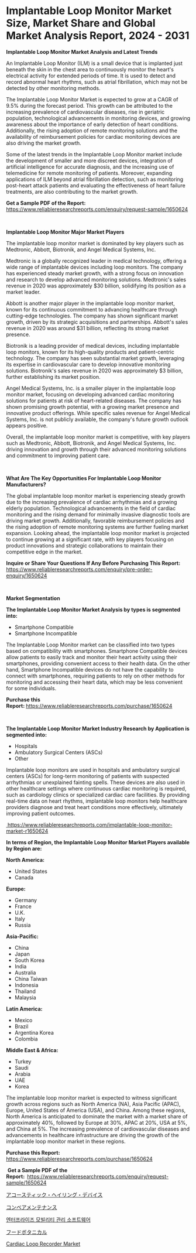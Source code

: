 <p><h1>Implantable Loop Monitor Market Size, Market Share and Global Market Analysis Report, 2024 - 2031</h1></p><p><strong>Implantable Loop Monitor Market Analysis and Latest Trends</strong></p>
<p><p>An Implantable Loop Monitor (ILM) is a small device that is implanted just beneath the skin in the chest area to continuously monitor the heart's electrical activity for extended periods of time. It is used to detect and record abnormal heart rhythms, such as atrial fibrillation, which may not be detected by other monitoring methods.</p><p>The Implantable Loop Monitor Market is expected to grow at a CAGR of 9.5% during the forecast period. This growth can be attributed to the increasing prevalence of cardiovascular diseases, rise in geriatric population, technological advancements in monitoring devices, and growing awareness about the importance of early detection of heart conditions. Additionally, the rising adoption of remote monitoring solutions and the availability of reimbursement policies for cardiac monitoring devices are also driving the market growth.</p><p>Some of the latest trends in the Implantable Loop Monitor market include the development of smaller and more discreet devices, integration of artificial intelligence for accurate diagnosis, and the increasing use of telemedicine for remote monitoring of patients. Moreover, expanding applications of ILM beyond atrial fibrillation detection, such as monitoring post-heart attack patients and evaluating the effectiveness of heart failure treatments, are also contributing to the market growth.</p></p>
<p><strong>Get a Sample PDF of the Report:&nbsp;</strong> <a href="https://www.reliableresearchreports.com/enquiry/request-sample/1650624">https://www.reliableresearchreports.com/enquiry/request-sample/1650624</a></p>
<p>&nbsp;</p>
<p><strong>Implantable Loop Monitor Major Market Players</strong></p>
<p><p>The implantable loop monitor market is dominated by key players such as Medtronic, Abbott, Biotronik, and Angel Medical Systems, Inc. </p><p>Medtronic is a globally recognized leader in medical technology, offering a wide range of implantable devices including loop monitors. The company has experienced steady market growth, with a strong focus on innovation and research to develop advanced monitoring solutions. Medtronic's sales revenue in 2020 was approximately $30 billion, solidifying its position as a market leader.</p><p>Abbott is another major player in the implantable loop monitor market, known for its continuous commitment to advancing healthcare through cutting-edge technologies. The company has shown significant market growth, driven by its strategic acquisitions and partnerships. Abbott's sales revenue in 2020 was around $31 billion, reflecting its strong market presence.</p><p>Biotronik is a leading provider of medical devices, including implantable loop monitors, known for its high-quality products and patient-centric technology. The company has seen substantial market growth, leveraging its expertise in cardiovascular care to develop innovative monitoring solutions. Biotronik's sales revenue in 2020 was approximately $3 billion, further establishing its market position.</p><p>Angel Medical Systems, Inc. is a smaller player in the implantable loop monitor market, focusing on developing advanced cardiac monitoring solutions for patients at risk of heart-related diseases. The company has shown promising growth potential, with a growing market presence and innovative product offerings. While specific sales revenue for Angel Medical Systems, Inc. is not publicly available, the company's future growth outlook appears positive.</p><p>Overall, the implantable loop monitor market is competitive, with key players such as Medtronic, Abbott, Biotronik, and Angel Medical Systems, Inc. driving innovation and growth through their advanced monitoring solutions and commitment to improving patient care.</p></p>
<p>&nbsp;</p>
<p><strong>What Are The Key Opportunities For Implantable Loop Monitor Manufacturers?</strong></p>
<p><p>The global implantable loop monitor market is experiencing steady growth due to the increasing prevalence of cardiac arrhythmias and a growing elderly population. Technological advancements in the field of cardiac monitoring and the rising demand for minimally invasive diagnostic tools are driving market growth. Additionally, favorable reimbursement policies and the rising adoption of remote monitoring systems are further fueling market expansion. Looking ahead, the implantable loop monitor market is projected to continue growing at a significant rate, with key players focusing on product innovations and strategic collaborations to maintain their competitive edge in the market.</p></p>
<p><strong>Inquire or Share Your Questions If Any Before Purchasing This Report:</strong> <a href="https://www.reliableresearchreports.com/enquiry/pre-order-enquiry/1650624">https://www.reliableresearchreports.com/enquiry/pre-order-enquiry/1650624</a></p>
<p>&nbsp;</p>
<p><strong>Market Segmentation</strong></p>
<p><strong>The Implantable Loop Monitor Market Analysis by types is segmented into:</strong></p>
<p><ul><li>Smartphone Compatible</li><li>Smartphone Incompatible</li></ul></p>
<p><p>The Implantable Loop Monitor market can be classified into two types based on compatibility with smartphones. Smartphone Compatible devices allow patients to easily track and monitor their heart activity using their smartphones, providing convenient access to their health data. On the other hand, Smartphone Incompatible devices do not have the capability to connect with smartphones, requiring patients to rely on other methods for monitoring and accessing their heart data, which may be less convenient for some individuals.</p></p>
<p><strong>Purchase this Report:&nbsp;</strong><a href="https://www.reliableresearchreports.com/purchase/1650624">https://www.reliableresearchreports.com/purchase/1650624</a></p>
<p>&nbsp;</p>
<p><strong>The Implantable Loop Monitor Market Industry Research by Application is segmented into:</strong></p>
<p><ul><li>Hospitals</li><li>Ambulatory Surgical Centers (ASCs)</li><li>Other</li></ul></p>
<p><p>Implantable loop monitors are used in hospitals and ambulatory surgical centers (ASCs) for long-term monitoring of patients with suspected arrhythmias or unexplained fainting spells. These devices are also used in other healthcare settings where continuous cardiac monitoring is required, such as cardiology clinics or specialized cardiac care facilities. By providing real-time data on heart rhythms, implantable loop monitors help healthcare providers diagnose and treat heart conditions more effectively, ultimately improving patient outcomes.</p></p>
<p><a href="https://www.reliableresearchreports.com/implantable-loop-monitor-market-r1650624">&nbsp;https://www.reliableresearchreports.com/implantable-loop-monitor-market-r1650624</a></p>
<p><strong>In terms of Region, the Implantable Loop Monitor Market Players available by Region are:</strong></p>
<p>
    <p> <strong> North America: </strong>
        <ul>
            <li>United States</li>
            <li>Canada</li>
        </ul>
        </p> 
    <p> <strong> Europe: </strong>
        <ul>
            <li>Germany</li>
            <li>France</li>
            <li>U.K.</li>
            <li>Italy</li>
            <li>Russia</li>
        </ul>
        </p> 
    <p> <strong> Asia-Pacific: </strong>
        <ul>
            <li>China</li>
            <li>Japan</li>
            <li>South Korea</li>
            <li>India</li>
            <li>Australia</li>
            <li>China Taiwan</li>
            <li>Indonesia</li>
            <li>Thailand</li>
            <li>Malaysia</li>
        </ul>
        </p> 
    <p> <strong> Latin America: </strong>
        <ul>
            <li>Mexico</li>
            <li>Brazil</li>
            <li>Argentina Korea</li>
            <li>Colombia</li>
        </ul>
        </p> 
    <p> <strong> Middle East & Africa: </strong>
        <ul>
            <li>Turkey</li>
            <li>Saudi</li>
            <li>Arabia</li>
            <li>UAE</li>
            <li>Korea</li>
        </ul>
    </p>
    </p>
<p><p>The implantable loop monitor market is expected to witness significant growth across regions such as North America (NA), Asia Pacific (APAC), Europe, United States of America (USA), and China. Among these regions, North America is anticipated to dominate the market with a market share of approximately 40%, followed by Europe at 30%, APAC at 20%, USA at 5%, and China at 5%. The increasing prevalence of cardiovascular diseases and advancements in healthcare infrastructure are driving the growth of the implantable loop monitor market in these regions.</p></p>
<p><strong>Purchase this Report: </strong><a href="https://www.reliableresearchreports.com/purchase/1650624">https://www.reliableresearchreports.com/purchase/1650624</a></p>
<p>&nbsp;<strong>Get a Sample PDF of the Report:&nbsp;&nbsp;</strong><a href="https://www.reliableresearchreports.com/enquiry/request-sample/1650624">https://www.reliableresearchreports.com/enquiry/request-sample/1650624</a></p>
<p><strong></strong></p>
<p><p><a href="https://github.com/dadanedu33/Market-Research-Report-List-1/blob/main/549715948246.md">アコースティック・ヘイリング・デバイス</a></p><p><a href="https://medium.com/@queenlitle19361/%E3%82%B3%E3%83%B3%E3%83%99%E3%83%A4%E3%83%BC%E3%83%A1%E3%83%B3%E3%83%86%E3%83%8A%E3%83%B3%E3%82%B9%E5%B8%82%E5%A0%B4%E8%AA%BF%E6%9F%BB%E3%83%AC%E3%83%9D%E3%83%BC%E3%83%88-%E3%81%9D%E3%81%AE%E6%AD%B4%E5%8F%B2%E3%81%A82031%E5%B9%B4%E3%81%BE%E3%81%A7%E3%81%AE%E4%BA%88%E6%B8%AC-f8aef51b8205">コンベアメンテナンス</a></p><p><a href="https://medium.com/@heatherelasquez5675/%EA%B8%B0%EC%97%85-%EC%9D%B4%EB%8F%99%EC%84%B1-%EA%B4%80%EB%A6%AC-%EC%86%8C%ED%94%84%ED%8A%B8%EC%9B%A8%EC%96%B4-%EC%8B%9C%EC%9E%A5-%EC%A0%90%EC%9C%A0%EC%9C%A8-%EC%A7%84%ED%99%94-%EB%B0%8F-%EC%8B%9C%EC%9E%A5-%EC%84%B1%EC%9E%A5-%EC%B6%94%EC%84%B8-2024%EB%85%84-2031%EB%85%84-bd8b66a7cbd9">엔터프라이즈 모빌리티 관리 소프트웨어</a></p><p><a href="https://medium.com/@ebbkautzer/%E9%A3%9F%E5%93%81%E6%A4%8D%E7%89%A9%E5%B8%82%E5%A0%B4-%E7%AB%B6%E4%BA%89%E5%88%86%E6%9E%90-%E5%B8%82%E5%A0%B4%E5%8B%95%E5%90%91%E3%81%8A%E3%82%88%E3%81%B32031%E5%B9%B4%E3%81%BE%E3%81%A7%E3%81%AE%E4%BA%88%E6%B8%AC-ee108c826384">フードボタニカル</a></p><p><a href="https://github.com/RichRobinson5/Market-Research-Report-List-4/blob/main/cardiac-loop-recorder-market.md">Cardiac Loop Recorder Market</a></p></p>